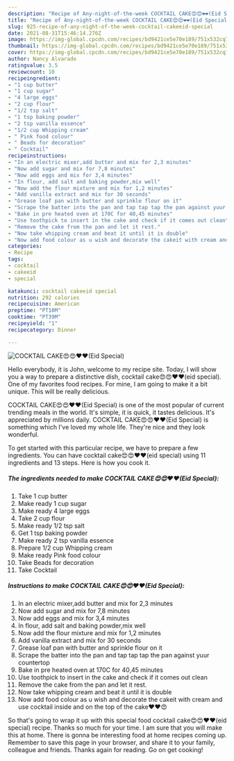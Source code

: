 ```yaml
---
description: "Recipe of Any-night-of-the-week COCKTAIL CAKE😍😍❤❤(Eid Special)"
title: "Recipe of Any-night-of-the-week COCKTAIL CAKE😍😍❤❤(Eid Special)"
slug: 925-recipe-of-any-night-of-the-week-cocktail-cakeeid-special
date: 2021-08-31T15:46:14.276Z
image: https://img-global.cpcdn.com/recipes/bd9421ce5e70e189/751x532cq70/cocktail-cake😍😍❤❤eid-special-recipe-main-photo.jpg
thumbnail: https://img-global.cpcdn.com/recipes/bd9421ce5e70e189/751x532cq70/cocktail-cake😍😍❤❤eid-special-recipe-main-photo.jpg
cover: https://img-global.cpcdn.com/recipes/bd9421ce5e70e189/751x532cq70/cocktail-cake😍😍❤❤eid-special-recipe-main-photo.jpg
author: Nancy Alvarado
ratingvalue: 3.5
reviewcount: 10
recipeingredient:
- "1 cup butter"
- "1 cup sugar"
- "4 large eggs"
- "2 cup flour"
- "1/2 tsp salt"
- "1 tsp baking powder"
- "2 tsp vanilla essence"
- "1/2 cup Whipping cream"
- " Pink food colour"
- " Beads for decoration"
- " Cocktail"
recipeinstructions:
- "In an electric mixer,add butter and mix for 2,3 minutes"
- "Now add sugar and mix for 7,8 minutes"
- "Now add eggs and mix for 3,4 minutes"
- "In flour, add salt and baking powder,mix well"
- "Now add the flour mixture and mix for 1,2 minutes"
- "Add vanilla extract and mix for 30 seconds"
- "Grease loaf pan with butter and sprinkle flour on it"
- "Scrape the batter into the pan and tap tap tap the pan against yuur countertop"
- "Bake in pre heated oven at 170C for 40,45 minutes"
- "Use toothpick to insert in the cake and check if it comes out clean"
- "Remove the cake from the pan and let it rest."
- "Now take whipping cream and beat it until it is double"
- "Now add food colour as u wish and decorate the cakeit with cream and use cocktail inside and on the top of the cake❤❤😍"
categories:
- Recipe
tags:
- cocktail
- cakeeid
- special

katakunci: cocktail cakeeid special 
nutrition: 292 calories
recipecuisine: American
preptime: "PT10M"
cooktime: "PT39M"
recipeyield: "1"
recipecategory: Dinner

---
```



![COCKTAIL CAKE😍😍❤❤(Eid Special)](https://img-global.cpcdn.com/recipes/bd9421ce5e70e189/751x532cq70/cocktail-cake😍😍❤❤eid-special-recipe-main-photo.jpg)

Hello everybody, it is John, welcome to my recipe site. Today, I will show you a way to prepare a distinctive dish, cocktail cake😍😍❤❤(eid special). One of my favorites food recipes. For mine, I am going to make it a bit unique. This will be really delicious.



COCKTAIL CAKE😍😍❤❤(Eid Special) is one of the most popular of current trending meals in the world. It's simple, it is quick, it tastes delicious. It's appreciated by millions daily. COCKTAIL CAKE😍😍❤❤(Eid Special) is something which I've loved my whole life. They're nice and they look wonderful.


To get started with this particular recipe, we have to prepare a few ingredients. You can have cocktail cake😍😍❤❤(eid special) using 11 ingredients and 13 steps. Here is how you cook it.

<!--inarticleads1-->

##### The ingredients needed to make COCKTAIL CAKE😍😍❤❤(Eid Special):

1. Take 1 cup butter
1. Make ready 1 cup sugar
1. Make ready 4 large eggs
1. Take 2 cup flour
1. Make ready 1/2 tsp salt
1. Get 1 tsp baking powder
1. Make ready 2 tsp vanilla essence
1. Prepare 1/2 cup Whipping cream
1. Make ready  Pink food colour
1. Take  Beads for decoration
1. Take  Cocktail




<!--inarticleads2-->

##### Instructions to make COCKTAIL CAKE😍😍❤❤(Eid Special):

1. In an electric mixer,add butter and mix for 2,3 minutes
1. Now add sugar and mix for 7,8 minutes
1. Now add eggs and mix for 3,4 minutes
1. In flour, add salt and baking powder,mix well
1. Now add the flour mixture and mix for 1,2 minutes
1. Add vanilla extract and mix for 30 seconds
1. Grease loaf pan with butter and sprinkle flour on it
1. Scrape the batter into the pan and tap tap tap the pan against yuur countertop
1. Bake in pre heated oven at 170C for 40,45 minutes
1. Use toothpick to insert in the cake and check if it comes out clean
1. Remove the cake from the pan and let it rest.
1. Now take whipping cream and beat it until it is double
1. Now add food colour as u wish and decorate the cakeit with cream and use cocktail inside and on the top of the cake❤❤😍




So that's going to wrap it up with this special food cocktail cake😍😍❤❤(eid special) recipe. Thanks so much for your time. I am sure that you will make this at home. There is gonna be interesting food at home recipes coming up. Remember to save this page in your browser, and share it to your family, colleague and friends. Thanks again for reading. Go on get cooking!
